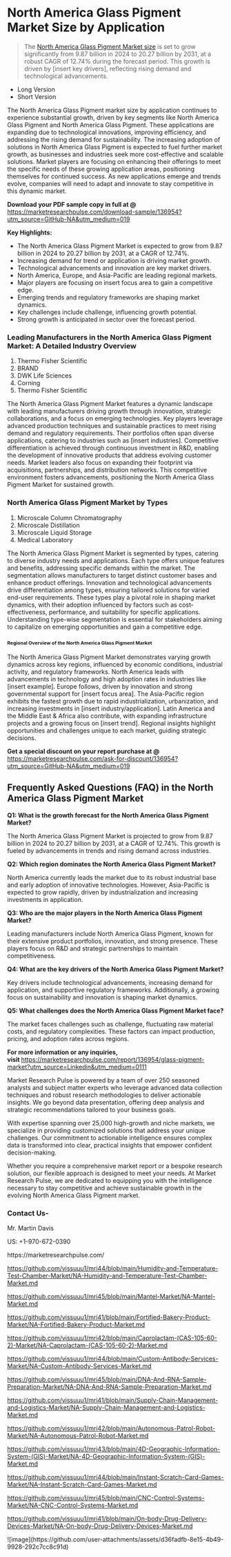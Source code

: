 <h1>North America Glass Pigment Market&nbsp;Size by Application</h1><blockquote><p>The <a href="https://marketresearchpulse.com/download-sample/136954?utm_source=GitHub-NA&amp;utm_medium=019">North America Glass Pigment Market size</a> is set to grow significantly from 9.87 billion in 2024 to 20.27 billion by 2031, at a robust CAGR of 12.74% during the forecast period. This growth is driven by [insert key drivers], reflecting rising demand and technological advancements.</p></blockquote><ul><li>Long Version <li> Short Version</li></ul><p>The North America Glass Pigment market size by application continues to experience substantial growth, driven by key segments like North America Glass Pigment and North America Glass Pigment. These applications are expanding due to technological innovations, improving efficiency, and addressing the rising demand for sustainability. The increasing adoption of solutions in North America Glass Pigment is expected to fuel further market growth, as businesses and industries seek more cost-effective and scalable solutions. Market players are focusing on enhancing their offerings to meet the specific needs of these growing application areas, positioning themselves for continued success. As new applications emerge and trends evolve, companies will need to adapt and innovate to stay competitive in this dynamic market.</p><p><strong>Download your PDF sample copy in full at @ </strong><a href="https://marketresearchpulse.com/download-sample/136954?utm_source=GitHub-NA&amp;utm_medium=019">https://marketresearchpulse.com/download-sample/136954?utm_source=GitHub-NA&amp;utm_medium=019</a></p><p><strong>Key Highlights: </strong></p><ul><li>The North America Glass Pigment Market is expected to grow from 9.87 billion in 2024 to 20.27 billion by 2031, at a CAGR of 12.74%.</li><li>Increasing demand for trend or application is driving market growth.</li><li>Technological advancements and innovation are key market drivers.</li><li>North America, Europe, and Asia-Pacific are leading regional markets.</li><li>Major players are focusing on insert focus area to gain a competitive edge.</li><li>Emerging trends and regulatory frameworks are shaping market dynamics.</li><li>Key challenges include challenge, influencing growth potential.</li><li>Strong growth is anticipated in sector over the forecast period.</li></ul><h3>Leading Manufacturers in the North America Glass Pigment Market: A Detailed Industry Overview</h3><ol><li>Thermo Fisher Scientific</li><li>BRAND</li><li>DWK Life Sciences</li><li>Corning</li><li>Thermo Fisher Scientific</li></ol><div class="flex max-w-full flex-col flex-grow"><div class="min-h-8 text-message flex w-full flex-col items-end gap-2 whitespace-normal break-words [.text-message+&amp;]:mt-5" dir="auto" data-message-author-role="assistant" data-message-id="fd8432e4-4910-450d-b182-61b7bfb0a01f" data-message-model-slug="gpt-4o"><div class="flex w-full flex-col gap-1 empty:hidden first:pt-[3px]"><div class="markdown prose w-full break-words dark:prose-invert light"><p>The North America Glass Pigment Market features a dynamic landscape with leading manufacturers driving growth through innovation, strategic collaborations, and a focus on emerging technologies. Key players leverage advanced production techniques and sustainable practices to meet rising demand and regulatory requirements. Their portfolios often span diverse applications, catering to industries such as [insert industries]. Competitive differentiation is achieved through continuous investment in R&amp;D, enabling the development of innovative products that address evolving customer needs. Market leaders also focus on expanding their footprint via acquisitions, partnerships, and distribution networks. This competitive environment fosters advancements, positioning the North America Glass Pigment Market for sustained growth.</p></div></div></div></div><h3>North America Glass Pigment Market by Types</h3><ol><li>Microscale Column Chromatography <li> Microscale Distillation <li> Microscale Liquid Storage <li> Medical Laboratory</li></ol><div class="flex max-w-full flex-col flex-grow"><div class="min-h-8 text-message flex w-full flex-col items-end gap-2 whitespace-normal break-words [.text-message+&amp;]:mt-5" dir="auto" data-message-author-role="assistant" data-message-id="084470be-0bb7-4664-bddf-5156b4f41249" data-message-model-slug="gpt-4o-mini"><div class="flex w-full flex-col gap-1 empty:hidden first:pt-[3px]"><div class="markdown prose w-full break-words dark:prose-invert light"><p>The North America Glass Pigment Market is segmented by types, catering to diverse industry needs and applications. Each type offers unique features and benefits, addressing specific demands within the market. The segmentation allows manufacturers to target distinct customer bases and enhance product offerings. Innovation and technological advancements drive differentiation among types, ensuring tailored solutions for varied end-user requirements. These types play a pivotal role in shaping market dynamics, with their adoption influenced by factors such as cost-effectiveness, performance, and suitability for specific applications. Understanding type-wise segmentation is essential for stakeholders aiming to capitalize on emerging opportunities and gain a competitive edge.</p></div></div></div></div><h3><span style="font-size: 11px;">Regional Overview of the North America Glass Pigment Market</span></h3><div class="flex max-w-full flex-col flex-grow"><div class="min-h-8 text-message flex w-full flex-col items-end gap-2 whitespace-normal break-words [.text-message+&amp;]:mt-5" dir="auto" data-message-author-role="assistant" data-message-id="e9038762-ce64-4e30-91c9-9bd413514231" data-message-model-slug="gpt-4o-mini"><div class="flex w-full flex-col gap-1 empty:hidden first:pt-[3px]"><div class="markdown prose w-full break-words dark:prose-invert light"><p>The North America Glass Pigment Market demonstrates varying growth dynamics across key regions, influenced by economic conditions, industrial activity, and regulatory frameworks. North America leads with advancements in technology and high adoption rates in industries like [insert example]. Europe follows, driven by innovation and strong governmental support for [insert focus area]. The Asia-Pacific region exhibits the fastest growth due to rapid industrialization, urbanization, and increasing investments in [insert industry/application]. Latin America and the Middle East &amp; Africa also contribute, with expanding infrastructure projects and a growing focus on [insert trend]. Regional insights highlight opportunities and challenges unique to each market, guiding strategic decisions.</p></div></div></div></div><p><strong>Get a special discount on your report purchase at @ </strong><a href="https://marketresearchpulse.com/ask-for-discount/136954?utm_source=GitHub-NA&amp;utm_medium=019">https://marketresearchpulse.com/ask-for-discount/136954?utm_source=GitHub-NA&amp;utm_medium=019</a></p><h2>Frequently Asked Questions (FAQ) in the North America Glass Pigment Market</h2><p><strong>Q1: What is the growth forecast for the North America Glass Pigment Market?</strong></p><p>The North America Glass Pigment Market is projected to grow from 9.87 billion in 2024 to 20.27 billion by 2031, at a CAGR of 12.74%. This growth is fueled by advancements in trends and rising demand across industries.</p><p><strong>Q2: Which region dominates the North America Glass Pigment Market?</strong></p><p>North America currently leads the market due to its robust industrial base and early adoption of innovative technologies. However, Asia-Pacific is expected to grow rapidly, driven by industrialization and increasing investments in application.</p><p><strong>Q3: Who are the major players in the North America Glass Pigment Market?</strong></p><p>Leading manufacturers include North America Glass Pigment, known for their extensive product portfolios, innovation, and strong presence. These players focus on R&amp;D and strategic partnerships to maintain competitiveness.</p><p><strong>Q4: What are the key drivers of the North America Glass Pigment Market?</strong></p><p>Key drivers include technological advancements, increasing demand for application, and supportive regulatory frameworks. Additionally, a growing focus on sustainability and innovation is shaping market dynamics.</p><p><strong>Q5: What challenges does the North America Glass Pigment Market face?</strong></p><p>The market faces challenges such as challenge, fluctuating raw material costs, and regulatory complexities. These factors can impact production, pricing, and adoption rates across regions.</p><p><strong>For more information or any inquiries, visit&nbsp;</strong><a href="https://marketresearchpulse.com/report/136954/glass-pigment-market?utm_source=Linkedin&utm_medium=0111">https://marketresearchpulse.com/report/136954/glass-pigment-market?utm_source=Linkedin&utm_medium=0111</a></p><p>Market Research Pulse is powered by a team of over 250 seasoned analysts and subject matter experts who leverage advanced data collection techniques and robust research methodologies to deliver actionable insights. We go beyond data presentation, offering deep analysis and strategic recommendations tailored to your business goals.</p><p>With expertise spanning over 25,000 high-growth and niche markets, we specialize in providing customized solutions that address your unique challenges. Our commitment to actionable intelligence ensures complex data is transformed into clear, practical insights that empower confident decision-making.</p><p>Whether you require a comprehensive market report or a bespoke research solution, our flexible approach is designed to meet your needs. At Market Research Pulse, we are dedicated to equipping you with the intelligence necessary to stay competitive and achieve sustainable growth in the evolving North America Glass Pigment market.</p><h3><strong>Contact Us-</strong></h3><p>Mr. Martin Davis</p><p>US: +1-970-672-0390</p><p>https://marketresearchpulse.com/</p><p><a href="https://github.com/vissuuu1/mri44/blob/main/Humidity-and-Temperature-Test-Chamber-Market/NA-Humidity-and-Temperature-Test-Chamber-Market.md">https://github.com/vissuuu1/mri44/blob/main/Humidity-and-Temperature-Test-Chamber-Market/NA-Humidity-and-Temperature-Test-Chamber-Market.md</a></p><p><a href="https://github.com/vissuuu1/mri45/blob/main/Mantel-Market/NA-Mantel-Market.md">https://github.com/vissuuu1/mri45/blob/main/Mantel-Market/NA-Mantel-Market.md</a></p><p><a href="https://github.com/vissuuu1/mri41/blob/main/Fortified-Bakery-Product-Market/NA-Fortified-Bakery-Product-Market.md">https://github.com/vissuuu1/mri41/blob/main/Fortified-Bakery-Product-Market/NA-Fortified-Bakery-Product-Market.md</a></p><p><a href="https://github.com/vissuuu1/mri42/blob/main/Caprolactam-(CAS-105-60-2)-Market/NA-Caprolactam-(CAS-105-60-2)-Market.md">https://github.com/vissuuu1/mri42/blob/main/Caprolactam-(CAS-105-60-2)-Market/NA-Caprolactam-(CAS-105-60-2)-Market.md</a></p><p><a href="https://github.com/vissuuu1/mri44/blob/main/Custom-Antibody-Services-Market/NA-Custom-Antibody-Services-Market.md">https://github.com/vissuuu1/mri44/blob/main/Custom-Antibody-Services-Market/NA-Custom-Antibody-Services-Market.md</a></p><p><a href="https://github.com/vissuuu1/mri45/blob/main/DNA-And-RNA-Sample-Preparation-Market/NA-DNA-And-RNA-Sample-Preparation-Market.md">https://github.com/vissuuu1/mri45/blob/main/DNA-And-RNA-Sample-Preparation-Market/NA-DNA-And-RNA-Sample-Preparation-Market.md</a></p><p><a href="https://github.com/vissuuu1/mri41/blob/main/Supply-Chain-Management-and-Logistics-Market/NA-Supply-Chain-Management-and-Logistics-Market.md">https://github.com/vissuuu1/mri41/blob/main/Supply-Chain-Management-and-Logistics-Market/NA-Supply-Chain-Management-and-Logistics-Market.md</a></p><p><a href="https://github.com/vissuuu1/mri42/blob/main/Autonomous-Patrol-Robot-Market/NA-Autonomous-Patrol-Robot-Market.md">https://github.com/vissuuu1/mri42/blob/main/Autonomous-Patrol-Robot-Market/NA-Autonomous-Patrol-Robot-Market.md</a></p><p><a href="https://github.com/vissuuu1/mri43/blob/main/4D-Geographic-Information-System-(GIS)-Market/NA-4D-Geographic-Information-System-(GIS)-Market.md">https://github.com/vissuuu1/mri43/blob/main/4D-Geographic-Information-System-(GIS)-Market/NA-4D-Geographic-Information-System-(GIS)-Market.md</a></p><p><a href="https://github.com/vissuuu1/mri44/blob/main/Instant-Scratch-Card-Games-Market/NA-Instant-Scratch-Card-Games-Market.md">https://github.com/vissuuu1/mri44/blob/main/Instant-Scratch-Card-Games-Market/NA-Instant-Scratch-Card-Games-Market.md</a></p><p><a href="https://github.com/vissuuu1/mri45/blob/main/CNC-Control-Systems-Market/NA-CNC-Control-Systems-Market.md">https://github.com/vissuuu1/mri45/blob/main/CNC-Control-Systems-Market/NA-CNC-Control-Systems-Market.md</a></p><p><a href="https://github.com/vissuuu1/mri41/blob/main/On-body-Drug-Delivery-Devices-Market/NA-On-body-Drug-Delivery-Devices-Market.md">https://github.com/vissuuu1/mri41/blob/main/On-body-Drug-Delivery-Devices-Market/NA-On-body-Drug-Delivery-Devices-Market.md</a></p>
![image](https://github.com/user-attachments/assets/d36fadfb-8e15-4b49-9928-292c7cc8c91d)
